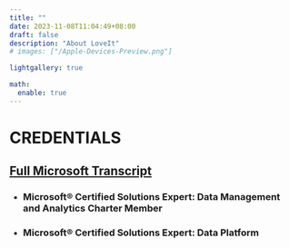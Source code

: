 ```yaml
---
title: ""
date: 2023-11-08T11:04:49+08:00
draft: false
description: "About LoveIt"
# images: ["/Apple-Devices-Preview.png"]

lightgallery: true

math:
  enable: true
---
```


# **CREDENTIALS** #
## [Full Microsoft Transcript](https://learn.microsoft.com/en-us/users/paulzgondea-3565/transcript/71p4yflepl3k92x?wt.mc_id=pvue_msft_webpage_wwl&tab=credentials-tab) ##
- ### Microsoft® Certified Solutions Expert: Data Management and Analytics Charter Member ###
- ### Microsoft® Certified Solutions Expert: Data Platform ###



